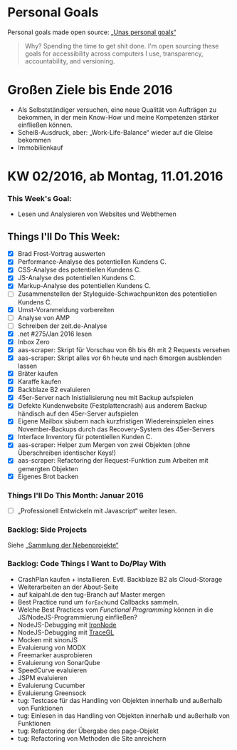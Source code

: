 Personal Goals
==============

Personal goals made open source: [„Unas personal goals“](http://una.im/personal-goals-guide/#=%81)
> Why? Spending the time to get shit done. I'm open sourcing these goals for accessibility across computers I use, transparency, accountability, and versioning.

# Großen Ziele bis Ende 2016
* Als Selbstständiger versuchen, eine neue Qualität von Aufträgen zu bekommen, in der mein Know-How und meine Kompetenzen stärker einfließen können.
* Scheiß-Ausdruck, aber: „Work-Life-Balance“ wieder auf die Gleise bekommen
* Immobilienkauf

# KW 02/2016, ab Montag, 11.01.2016

### This Week's Goal: 
* Lesen und Analysieren von Websites und Webthemen

## Things I'll Do This Week:
- [x] Brad Frost-Vortrag auswerten
- [x] Performance-Analyse des potentiellen Kundens C.
- [x] CSS-Analyse des potentiellen Kundens C.
- [x] JS-Analyse des potentiellen Kundens C.
- [x] Markup-Analyse des potentiellen Kundens C.
- [ ] Zusammenstellen der Styleguide-Schwachpunkten des potentiellen Kundens C.
- [x] Umst-Voranmeldung vorbereiten
- [ ] Analyse von AMP
- [ ] Schreiben der zeit.de-Analyse
- [x] .net #275/Jan 2016 lesen
- [x] Inbox Zero
- [x] aas-scraper: Skript für Vorschau von 6h bis 6h mit 2 Requests versehen
- [x] aas-scraper: Skript alles vor 6h heute und nach 6morgen ausblenden lassen
- [x] Bräter kaufen
- [x] Karaffe kaufen
- [x] Backblaze B2 evaluieren
- [x] 45er-Server nach Inistialisierung neu mit Backup aufspielen
- [x] Defekte Kundenwebsite (Festplattencrash) aus anderem Backup händisch auf den 45er-Server aufspielen
- [x] Eigene Mailbox säubern nach kurzfristigen Wiedereinspielen eines November-Backups durch das Recovery-System des 45er-Servers
- [x] Interface Inventory für potentiellen Kunden C.
- [x] aas-scraper: Helper zum Mergen von zwei Objekten (ohne Überschreiben identischer Keys!)
- [x] aas-scraper: Refactoring der Request-Funktion zum Arbeiten mit gemergten Objekten
- [x] Eigenes Brot backen

### Things I'll Do This Month: Januar 2016
- [ ] „Professionell Entwickeln mit Javascript“ weiter lesen.

### Backlog: Side Projects
Siehe [„Sammlung der Nebenprojekte“](~/Sites/dogfood-personal-goal/recources/pet-projects.md)

### Backlog: Code Things I Want to Do/Play With
* CrashPlan kaufen + installieren. Evtl. Backblaze B2 als Cloud-Storage
* Weiterarbeiten an der About-Seite
* auf kaipahl.de den tug-Branch auf Master mergen
* Best Practice rund um `forEach`und Callbacks sammeln.
* Welche Best Practices vom _Functional Programming_ können in die JS/NodeJS-Programmierung einfließen?
* NodeJS-Debugging mit [IronNode](http://s-a.github.io/iron-node/)
* NodeJS-Debugging mit [TraceGL](https://github.com/traceglMPL/tracegl)
* Mocken mit sinonJS
* Evaluierung von MODX
* Freemarker ausprobieren
* Evaluierung von SonarQube
* SpeedCurve evaluieren
* JSPM evaluieren
* Evaluierung Cucumber
* Evaluierung Greensock
* tug: Testcase für das Handling von Objekten innerhalb und außerhalb von Funktionen
* tug: Einlesen in das Handling von Objekten innerhalb und außerhalb von Funktionen
* tug: Refactoring der Übergabe des page-Objekt
* tug: Refactoring von Methoden die Site anreichern


